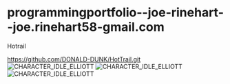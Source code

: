 # programmingportfolio--joe-rinehart--joe.rinehart58-gmail.com

Hotrail


https://github.com/DONALD-DUNK/HotTrail.git
![CHARACTER_IDLE_ELLIOTT](https://github.com/joeiscool1/programmingportfolio--joe-rinehart--joe.rinehart58-gmail.com/assets/142921802/c148113a-fc5f-446a-90d4-05d081190a95)
![CHARACTER_IDLE_ELLIOTT](https://github.com/joeiscool1/programmingportfolio--joe-rinehart--joe.rinehart58-gmail.com/assets/142921802/c148113a-fc5f-446a-90d4-05d081190a95)
![CHARACTER_IDLE_ELLIOTT](https://github.com/joeiscool1/programmingportfolio--joe-rinehart--joe.rinehart58-gmail.com/assets/142921802/c148113a-fc5f-446a-90d4-05d081190a95)
